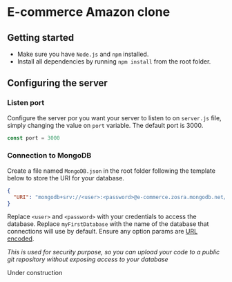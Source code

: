 # E-commerce Amazon clone

## Getting started

- Make sure you have `Node.js` and `npm` installed.
- Install all dependencies by running `npm install` from the root folder.

## Configuring the server

### Listen port

Configure the server por you want your server to listen to on `server.js` file, simply changing the value on `port` variable. The default port is 3000.

```js
const port = 3000
```

### Connection to MongoDB

Create a file named `MongoDB.json` in the root folder following the template below to store the URI for your database.

```json
{
  "URI": "mongodb+srv://<user>:<password>@e-commerce.zosra.mongodb.net/myFirstDatabase?retryWrites=true&w=majority"
}
```

Replace `<user>` and `<password>` with your credentials to access the database. Replace `myFirstDatabase` with the name of the database that connections will use by default. Ensure any option params are [URL encoded](https://www.urlencoder.org/).

_This is used for security purpose, so you can upload your code to a public git repository without exposing access to your database_

Under construction
